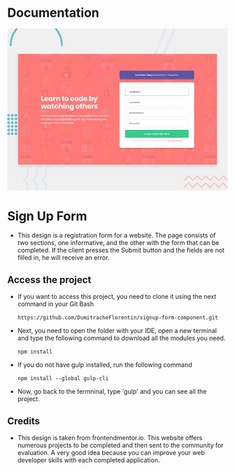 # Documentation

![Design preview for the Intro component with sign up form coding challenge](./design/desktop-preview.jpg)

# Sign Up Form

- This design is a registration form for a website. The page consists of two sections, one informative, and the other with the form that can be completed. If the client presses the Submit button and the fields are not filled in, he will receive an error.

## Access the project

- If you want to access this project, you need to clone it using the next command in your Git Bash

  ```
  https://github.com/DumitracheFlorentin/signup-form-component.git
  ```
 
- Next, you need to open the folder with your IDE, open a new terminal and type the following command to download all the modules you need.

  ```
  npm install
  ```
  
- If you do not have gulp installed, run the following command

  ```
  npm install --global gulp-cli
  ```
  
- Now, go back to the termninal, type 'gulp' and you can see all the project.

## Credits

- This design is taken from frontendmentor.io. This website offers numerous projects to be completed and then sent to the community for evaluation. A very good idea because you can improve your web developer skills with each completed application.
